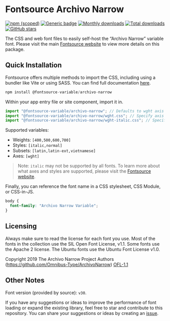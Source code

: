 # Fontsource Archivo Narrow

[![npm (scoped)](https://img.shields.io/npm/v/@fontsource-variable/archivo-narrow?color=brightgreen)](https://www.npmjs.com/package/@fontsource-variable/archivo-narrow) [![Generic badge](https://img.shields.io/badge/fontsource-passing-brightgreen)](https://github.com/fontsource/fontsource) [![Monthly downloads](https://badgen.net/npm/dm/@fontsource-variable/archivo-narrow)](https://github.com/fontsource/fontsource) [![Total downloads](https://badgen.net/npm/dt/@fontsource-variable/archivo-narrow)](https://github.com/fontsource/fontsource) [![GitHub stars](https://img.shields.io/github/stars/fontsource/fontsource.svg?style=social&label=Star)](https://github.com/fontsource/fontsource/stargazers)

The CSS and web font files to easily self-host the “Archivo Narrow” variable font. Please visit the main [Fontsource website](https://fontsource.org/fonts/archivo-narrow) to view more details on this package.

## Quick Installation

Fontsource offers multiple methods to import the CSS, including using a bundler like Vite or using SASS. You can find full documentation [here](https://fontsource.org/docs/getting-started/introduction).

```javascript
npm install @fontsource-variable/archivo-narrow
```

Within your app entry file or site component, import it in.

```javascript
import "@fontsource-variable/archivo-narrow"; // Defaults to wght axis
import "@fontsource-variable/archivo-narrow/wght.css"; // Specify axis
import "@fontsource-variable/archivo-narrow/wght-italic.css"; // Specify axis and style
```

Supported variables:
- Weights: `[400,500,600,700]`
- Styles: `[italic,normal]`
- Subsets: `[latin,latin-ext,vietnamese]`
- Axes: `[wght]`

> Note: `italic` may not be supported by all fonts. To learn more about what axes and styles are supported, please visit the [Fontsource website](https://fontsource.org/fonts/archivo-narrow).

Finally, you can reference the font name in a CSS stylesheet, CSS Module, or CSS-in-JS.

```css
body {
  font-family: "Archivo Narrow Variable";
}
```

## Licensing
Always make sure to read the license for each font you use. Most of the fonts in the collection use the SIL Open Font License, v1.1. Some fonts use the Apache 2 license. The Ubuntu fonts use the Ubuntu Font License v1.0.

Copyright 2019 The Archivo Narrow Project Authors (https://github.com/Omnibus-Type/ArchivoNarrow)
[OFL-1.1](https://openfontlicense.org)

## Other Notes
Font version (provided by source): `v30`.

If you have any suggestions or ideas to improve the performance of font loading or expand the existing library, feel free to star and contribute to this repository. You can share your suggestions or ideas by creating an [issue](https://github.com/fontsource/fontsource/issues).